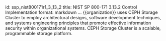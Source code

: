 id: ssp_nist800171r1_3_13_2
title: NIST SP 800-171 3.13.2 Control Implementation
format: markdown
...
{{organization}} uses CEPH Storage Cluster to employ architectural designs, software development techniques, and systems engineering principles that promote effective information security within organizational systems. CEPH Storage Cluster is a scalable, programmable storage platform.


